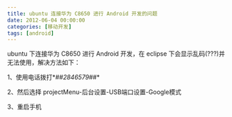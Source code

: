 ```yaml
---
title: ubuntu 连接华为 C8650 进行 Android 开发的问题
date: 2012-06-04 00:00:00
categories: [移动开发]
tags: [android]
---
```


ubuntu 下连接华为 C8650 进行 Android 开发，在 eclipse 下会显示乱码(???)并无法使用，解决方法如下：

1、使用电话拨打*#*#2846579#*#*

2、然后选择 projectMenu-后台设置-USB端口设置-Google模式

3、重启手机        